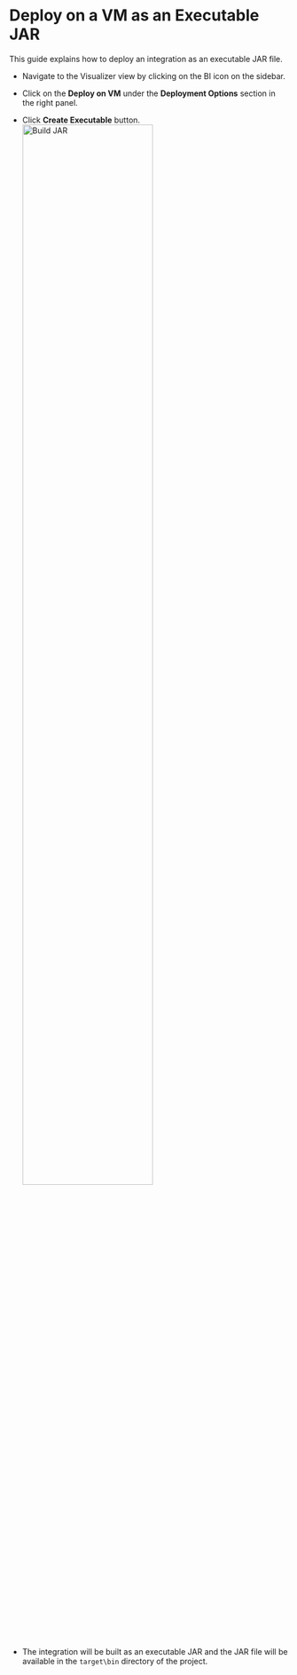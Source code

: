# Deploy on a VM as an Executable JAR

This guide explains how to deploy an integration as an executable JAR file.

* Navigate to the Visualizer view by clicking on the BI icon on the sidebar.
* Click on the **Deploy on VM** under the **Deployment Options** section in the right panel.
* Click **Create Executable** button.       
<a href="{{base_path}}/assets/img/deploy/build-jar.gif"><img src="{{base_path}}/assets/img/deploy/build-jar.gif" alt="Build JAR" width="70%"></a>

* The integration will be built as an executable JAR and the JAR file will be available in the `target\bin` directory of the project.
